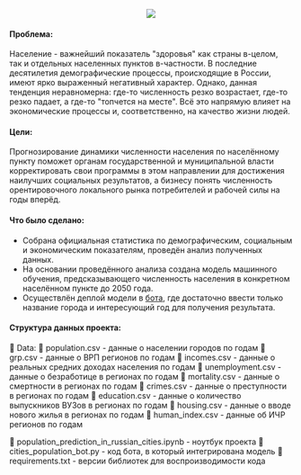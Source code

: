 <p align="center">
  <img src="https://x-lines.ru/letters/i/cyrillictechno/3504/01525f/32/0/4nkpbpqozuem7wfu4gypbcgtouemtwcx.jpg"/>
</p>

#### Проблема:
Население - важнейший показатель "здоровья" как страны в-целом, так и отдельных населенных пунктов в-частности. В последние десятилетия демографические процессы, происходящие в России, имеют ярко выраженный негативный характер. Однако, данная тенденция неравномерна: где-то численность резко возрастает, где-то резко падает, а где-то "топчется на месте".
Всё это напрямую влияет на экономические процессы и, соответственно, на качество жизни людей.

#### Цели:
Прогнозирование динамики численности населения по населённому пункту поможет органам государственной и муниципальной власти корректировать свои программы в этом направлении для достижения наилучших социальных результатов, а бизнесу понять численность орентировочного локального рынка потребителей и рабочей силы на годы вперёд.

#### Что было сделано:
* Собрана официальная статистика по демографическим, социальным и экономическим показателям, проведён анализ полученных данных. 
* На основании проведённого анализа создана модель машинного обучения, предсказывающего численность населения в конкретном населённом пункте до 2050 года. 
* Осуществлён деплой модели в <a href="https://t.me/cities_population_bot">бота</a>, где достаточно ввести только название города и интересующий год для получения результата.

#### Структура данных проекта:

  📂 Data:
      📄 population.csv - данные о населении городов по годам
      📄 grp.csv - данные о ВРП регионов по годам
      📄 incomes.csv - данные о реальных средних доходах населения по годам
      📄 unemployment.csv - данные о безработице в регионах по годам
      📄 mortality.csv - данные о смертности в регионах по годам
      📄 crimes.csv - данные о преступности в регионах по годам
      📄 education.csv - данные о количество выпускников ВУЗов в регионах по годам
      📄 housing.csv - данные о вводе нового жилья в регионах по годам
      📄 human_index.csv - данные об ИЧР регионов по годам
    
  📜 population_prediction_in_russian_cities.ipynb - ноутбук проекта
  📜 cities_population_bot.py - код бота, в который интегрирована модель
  📝 requirements.txt - версии библиотек для воспроизводимости кода
